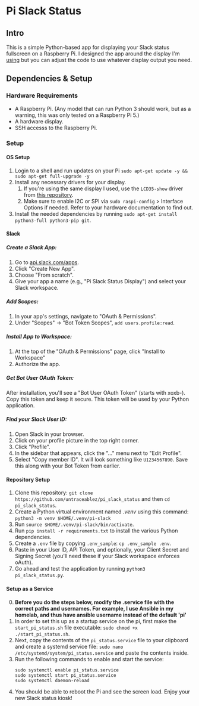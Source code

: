 # Pi Slack Status

## Intro

This is a simple Python-based app for displaying your Slack status fullscreen on a Raspberry Pi. I designed the app around the display I'm [using](https://www.microcenter.com/product/632693/inland-35-inch-tft-lcd-touch-screen-monitor) but you can adjust the code to use whatever display output you need. 

## Dependencies & Setup

### Hardware Requirements
* A Raspberry Pi. (Any model that can run Python 3 should work, but as a warning, this was only tested on a Raspberry Pi 5.)
* A hardware display. 
* SSH accesss to the Raspberry Pi.
  
### Setup

#### OS Setup
1. Login to a shell and run updates on your Pi `sudo apt-get update -y && sudo apt-get full-upgrade -y`
2. Install any necessary drivers for your display. 
   1. If you're using the same display I used, use the `LCD35-show` driver from [this repository](https://github.com/goodtft/LCD-show).
   2. Make sure to enable I2C or SPI via `sudo raspi-config` > Interface Options if needed. Refer to your hardware documentation to find out.
3. Install the needed dependencies by running `sudo apt-get install python3-full python3-pip git`. 

#### Slack
##### Create a Slack App:
1. Go to [api.slack.com/apps](api.slack.com/apps).
2. Click "Create New App".
3. Choose "From scratch".
4. Give your app a name (e.g., "Pi Slack Status Display") and select your Slack workspace.
##### Add Scopes:
1. In your app's settings, navigate to "OAuth & Permissions".
2. Under "Scopes" -> "Bot Token Scopes", `add users.profile:read`.
##### Install App to Workspace:
1. At the top of the "OAuth & Permissions" page, click "Install to Workspace"
2. Authorize the app.
##### Get Bot User OAuth Token:
After installation, you'll see a "Bot User OAuth Token" (starts with xoxb-). Copy this token and keep it secure. This token will be used by your Python application.
##### Find your Slack User ID:
1. Open Slack in your browser.
2. Click on your profile picture in the top right corner.
3. Click "Profile".
4. In the sidebar that appears, click the "..." menu next to "Edit Profile".
5. Select "Copy member ID". It will look something like `U1234567890`. Save this along with your Bot Token from earlier.

#### Repository Setup
1. Clone this repository: `git clone https://github.com/untraceablez/pi_slack_status` and then `cd pi_slack_status`.
2. Create a Python virtual environment named *.venv* using this command: `python3 -m venv $HOME/.venv/pi-slack`
3. Run `source $HOME/.venv/pi-slack/bin/activate`. 
4. Run `pip install -r requirements.txt` to install the various Python dependencies.
5. Create a `.env` file by copying `.env_sample`: `cp .env_sample .env`. 
6. Paste in your User ID, API Token, and optionally, your Client Secret and Signing Secret (you'll need these if your Slack workspace enforces oAuth).
7. Go ahead and test the application by running `python3 pi_slack_status.py`.

 
#### Setup as a Service
0. **Before you do the steps below, modify the .service file with the correct paths and usernames. For example, I use Ansible in my homelab, and thus have ansible username instead of the default 'pi'**
1. In order to set this up as a startup service on the pi, first make the `start_pi_status.sh` file executable: `sudo chmod +x ./start_pi_status.sh`. 
2. Next, copy the contents of the `pi_status.service` file to your clipboard and create a systemd service file: `sudo nano /etc/systemd/system/pi_status.service` and paste the contents inside.
3. Run the following commands to enable and start the service: 
   ```
   sudo systemctl enable pi_status.service
   sudo systemctl start pi_status.service
   sudo systemctl daemon-reload
   ```
4. You should be able to reboot the Pi and see the screen load. Enjoy your new Slack status kiosk!